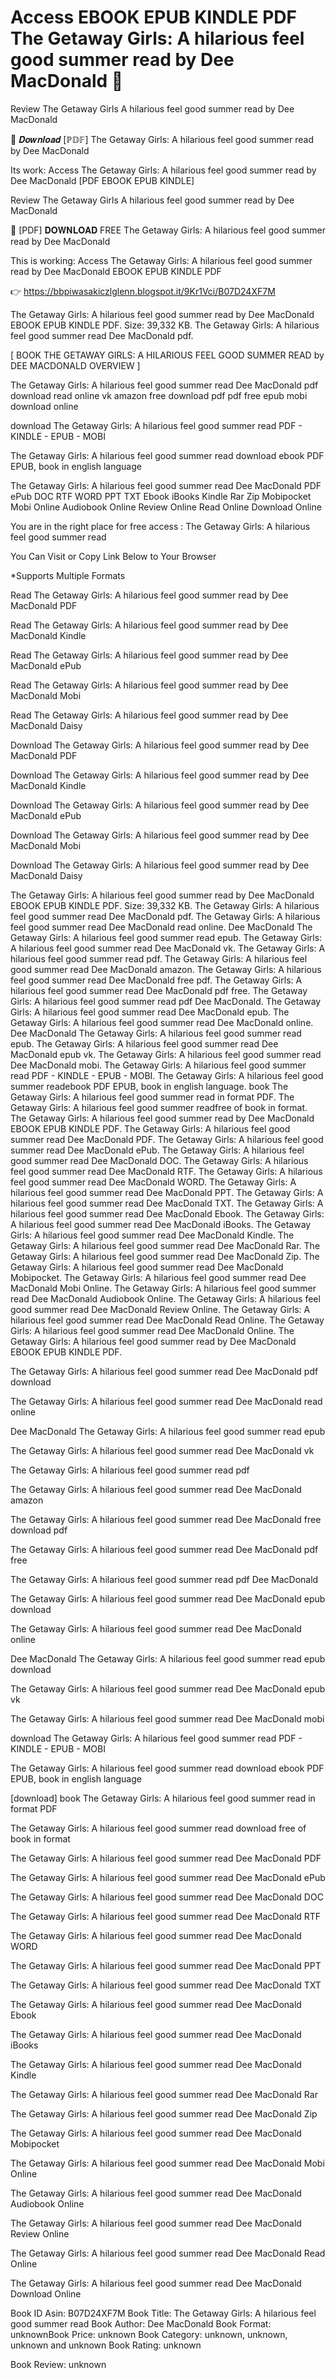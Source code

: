 # Access EBOOK EPUB KINDLE PDF The Getaway Girls: A hilarious feel good summer read by  Dee MacDonald 📰
Review The Getaway Girls A hilarious feel good summer read by Dee MacDonald

📧 𝑫𝒐𝒘𝒏𝒍𝒐𝒂𝒅 [ℙ𝔻𝔽] The Getaway Girls: A hilarious feel good summer read by Dee MacDonald

Its work: Access The Getaway Girls: A hilarious feel good summer read by Dee MacDonald [PDF EBOOK EPUB KINDLE]


Review The Getaway Girls A hilarious feel good summer read by Dee MacDonald

📰 [PDF] 𝐃𝐎𝐖𝐍𝐋𝐎𝐀𝐃 FREE The Getaway Girls: A hilarious feel good summer read by Dee MacDonald

This is working: Access The Getaway Girls: A hilarious feel good summer read by Dee MacDonald EBOOK EPUB KINDLE PDF



👉 https://bbpiwasakiczlglenn.blogspot.it/9Kr1Vci/B07D24XF7M



The Getaway Girls: A hilarious feel good summer read by Dee MacDonald EBOOK EPUB KINDLE PDF. Size: 39,332 KB. The Getaway Girls: A hilarious feel good summer read Dee MacDonald pdf.

[ BOOK THE GETAWAY GIRLS: A HILARIOUS FEEL GOOD SUMMER READ by DEE MACDONALD OVERVIEW ]

The Getaway Girls: A hilarious feel good summer read Dee MacDonald pdf download read online vk amazon free download pdf pdf free epub mobi download online

download The Getaway Girls: A hilarious feel good summer read PDF - KINDLE - EPUB - MOBI

The Getaway Girls: A hilarious feel good summer read download ebook PDF EPUB, book in english language

The Getaway Girls: A hilarious feel good summer read Dee MacDonald PDF ePub DOC RTF WORD PPT TXT Ebook iBooks Kindle Rar Zip Mobipocket Mobi Online Audiobook Online Review Online Read Online Download Online

You are in the right place for free access : The Getaway Girls: A hilarious feel good summer read

You Can Visit or Copy Link Below to Your Browser

*Supports Multiple Formats

Read The Getaway Girls: A hilarious feel good summer read by Dee MacDonald PDF

Read The Getaway Girls: A hilarious feel good summer read by Dee MacDonald Kindle

Read The Getaway Girls: A hilarious feel good summer read by Dee MacDonald ePub

Read The Getaway Girls: A hilarious feel good summer read by Dee MacDonald Mobi

Read The Getaway Girls: A hilarious feel good summer read by Dee MacDonald Daisy

Download The Getaway Girls: A hilarious feel good summer read by Dee MacDonald PDF

Download The Getaway Girls: A hilarious feel good summer read by Dee MacDonald Kindle

Download The Getaway Girls: A hilarious feel good summer read by Dee MacDonald ePub

Download The Getaway Girls: A hilarious feel good summer read by Dee MacDonald Mobi

Download The Getaway Girls: A hilarious feel good summer read by Dee MacDonald Daisy

The Getaway Girls: A hilarious feel good summer read by Dee MacDonald EBOOK EPUB KINDLE PDF. Size: 39,332 KB. The Getaway Girls: A hilarious feel good summer read Dee MacDonald pdf. The Getaway Girls: A hilarious feel good summer read Dee MacDonald read online. Dee MacDonald The Getaway Girls: A hilarious feel good summer read epub. The Getaway Girls: A hilarious feel good summer read Dee MacDonald vk. The Getaway Girls: A hilarious feel good summer read pdf. The Getaway Girls: A hilarious feel good summer read Dee MacDonald amazon. The Getaway Girls: A hilarious feel good summer read Dee MacDonald free pdf. The Getaway Girls: A hilarious feel good summer read Dee MacDonald pdf free. The Getaway Girls: A hilarious feel good summer read pdf Dee MacDonald. The Getaway Girls: A hilarious feel good summer read Dee MacDonald epub. The Getaway Girls: A hilarious feel good summer read Dee MacDonald online. Dee MacDonald The Getaway Girls: A hilarious feel good summer read epub. The Getaway Girls: A hilarious feel good summer read Dee MacDonald epub vk. The Getaway Girls: A hilarious feel good summer read Dee MacDonald mobi. The Getaway Girls: A hilarious feel good summer read PDF - KINDLE - EPUB - MOBI. The Getaway Girls: A hilarious feel good summer readebook PDF EPUB, book in english language. book The Getaway Girls: A hilarious feel good summer read in format PDF. The Getaway Girls: A hilarious feel good summer readfree of book in format. The Getaway Girls: A hilarious feel good summer read by Dee MacDonald EBOOK EPUB KINDLE PDF. The Getaway Girls: A hilarious feel good summer read Dee MacDonald PDF. The Getaway Girls: A hilarious feel good summer read Dee MacDonald ePub. The Getaway Girls: A hilarious feel good summer read Dee MacDonald DOC. The Getaway Girls: A hilarious feel good summer read Dee MacDonald RTF. The Getaway Girls: A hilarious feel good summer read Dee MacDonald WORD. The Getaway Girls: A hilarious feel good summer read Dee MacDonald PPT. The Getaway Girls: A hilarious feel good summer read Dee MacDonald TXT. The Getaway Girls: A hilarious feel good summer read Dee MacDonald Ebook. The Getaway Girls: A hilarious feel good summer read Dee MacDonald iBooks. The Getaway Girls: A hilarious feel good summer read Dee MacDonald Kindle. The Getaway Girls: A hilarious feel good summer read Dee MacDonald Rar. The Getaway Girls: A hilarious feel good summer read Dee MacDonald Zip. The Getaway Girls: A hilarious feel good summer read Dee MacDonald Mobipocket. The Getaway Girls: A hilarious feel good summer read Dee MacDonald Mobi Online. The Getaway Girls: A hilarious feel good summer read Dee MacDonald Audiobook Online. The Getaway Girls: A hilarious feel good summer read Dee MacDonald Review Online. The Getaway Girls: A hilarious feel good summer read Dee MacDonald Read Online. The Getaway Girls: A hilarious feel good summer read Dee MacDonald Online. The Getaway Girls: A hilarious feel good summer read by Dee MacDonald EBOOK EPUB KINDLE PDF.

The Getaway Girls: A hilarious feel good summer read Dee MacDonald pdf download

The Getaway Girls: A hilarious feel good summer read Dee MacDonald read online

Dee MacDonald The Getaway Girls: A hilarious feel good summer read epub

The Getaway Girls: A hilarious feel good summer read Dee MacDonald vk

The Getaway Girls: A hilarious feel good summer read pdf

The Getaway Girls: A hilarious feel good summer read Dee MacDonald amazon

The Getaway Girls: A hilarious feel good summer read Dee MacDonald free download pdf

The Getaway Girls: A hilarious feel good summer read Dee MacDonald pdf free

The Getaway Girls: A hilarious feel good summer read pdf Dee MacDonald

The Getaway Girls: A hilarious feel good summer read Dee MacDonald epub download

The Getaway Girls: A hilarious feel good summer read Dee MacDonald online

Dee MacDonald The Getaway Girls: A hilarious feel good summer read epub download

The Getaway Girls: A hilarious feel good summer read Dee MacDonald epub vk

The Getaway Girls: A hilarious feel good summer read Dee MacDonald mobi

download The Getaway Girls: A hilarious feel good summer read PDF - KINDLE - EPUB - MOBI

The Getaway Girls: A hilarious feel good summer read download ebook PDF EPUB, book in english language

[download] book The Getaway Girls: A hilarious feel good summer read in format PDF

The Getaway Girls: A hilarious feel good summer read download free of book in format

The Getaway Girls: A hilarious feel good summer read Dee MacDonald PDF

The Getaway Girls: A hilarious feel good summer read Dee MacDonald ePub

The Getaway Girls: A hilarious feel good summer read Dee MacDonald DOC

The Getaway Girls: A hilarious feel good summer read Dee MacDonald RTF

The Getaway Girls: A hilarious feel good summer read Dee MacDonald WORD

The Getaway Girls: A hilarious feel good summer read Dee MacDonald PPT

The Getaway Girls: A hilarious feel good summer read Dee MacDonald TXT

The Getaway Girls: A hilarious feel good summer read Dee MacDonald Ebook

The Getaway Girls: A hilarious feel good summer read Dee MacDonald iBooks

The Getaway Girls: A hilarious feel good summer read Dee MacDonald Kindle

The Getaway Girls: A hilarious feel good summer read Dee MacDonald Rar

The Getaway Girls: A hilarious feel good summer read Dee MacDonald Zip

The Getaway Girls: A hilarious feel good summer read Dee MacDonald Mobipocket

The Getaway Girls: A hilarious feel good summer read Dee MacDonald Mobi Online

The Getaway Girls: A hilarious feel good summer read Dee MacDonald Audiobook Online

The Getaway Girls: A hilarious feel good summer read Dee MacDonald Review Online

The Getaway Girls: A hilarious feel good summer read Dee MacDonald Read Online

The Getaway Girls: A hilarious feel good summer read Dee MacDonald Download Online

Book ID Asin: B07D24XF7M
Book Title: The Getaway Girls: A hilarious feel good summer read
Book Author: Dee MacDonald
Book Format: unknownBook Price: unknown
Book Category: unknown, unknown, unknown and unknown
Book Rating: unknown

Book Review: unknown
